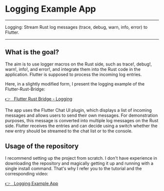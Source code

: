 # Logging Example App

---

Logging: Stream Rust log messages (trace, debug, warn, info, error) to Flutter.

---

## What is the goal?

The aim is to use logger macros on the Rust side, such as trace!, debug!, warn!, info!, and error!, and integrate them into the Rust code in the application. Flutter is supposed to process the incoming log entries.

Here, in a slightly modified form, I present the logging example of the Flutter-Rust-Bridge:

<a href="https://cjycode.com/flutter_rust_bridge/feature/logging.html" target="_blank">👉 &nbsp; Flutter Rust Bridge - Logging</a>

The app uses the Flutter Chat UI plugin, which displays a list of incoming messages and allows users to send their own messages. For demonstration purposes, this message is converted into multiple log messages on the Rust side. Flutter receives the entries and can decide using a switch whether the new entry should be streamed to the chat list or to the console.

## Usage of the repository

I recommend setting up the project from scratch. I don't have experience in downloading the repository and magically getting it up and running with a single install command. That's why I refer you to the tutorial and the corresponding video:

<a href="https://iota-for-flutter.github.io/tutorial/building-without-iota/flutter-and-rust/logging-example-app/" target="_blank">👉 &nbsp; Logging Example App</a>
